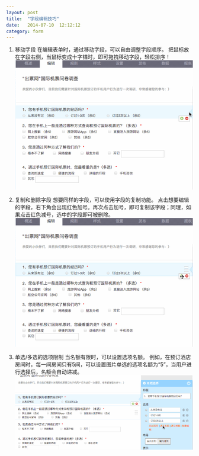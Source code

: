 ```yaml
---
layout: post
title:  "字段编辑技巧"
date:   2014-07-10  12:12:12
category: form
---
```

1. 移动字段
在编辑表单时，通过移动字段，可以自由调整字段顺序。
把鼠标放在字段右侧，当鼠标变成十字锚时，即可拖拽移动字段，轻松排序！
![](/images/form-editing-moving-fields.gif)

2. 复制和删除字段
想要同样的字段，可以使用字段的复制功能。
点击想要编辑的字段，右下角会出现红色加号。再次点击加号，即可复制该字段；同理，如果点击红色减号，选中的字段即可被删除。
![](/images/form-editing-fields-copyanddelete.gif)

3. 单选/多选的选项限制
当名额有限时，可以设置选项名额。 例如，在预订酒店房间时，每一间房间只有5间，可以设置图片单选的选项名额为“5”，当用户进行选择后，名额会自动递减。
![](/images/form-editing-choices-seats.gif)